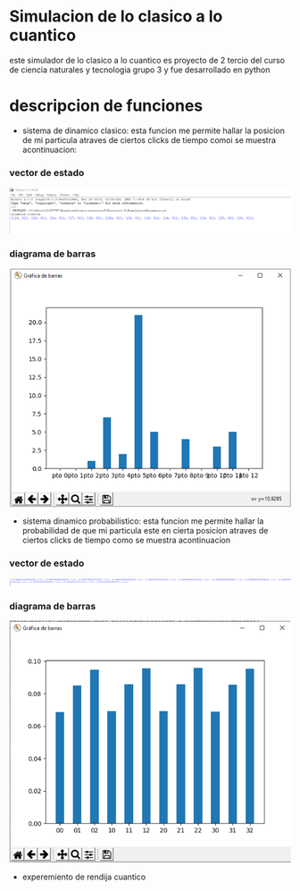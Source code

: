 # Simulacion de lo clasico a lo cuantico
este simulador de lo clasico a lo cuantico es proyecto de 2 tercio del curso de ciencia naturales  y tecnologia grupo 3 y fue desarrollado en python
# descripcion de funciones
+ sistema de dinamico clasico: esta funcion me permite hallar la posicion de mi particula atraves de ciertos clicks de tiempo comoi se 
muestra acontinuacion:

### vector de estado
![imgen1](https://github.com/fernando-b15/Cnyt-lab1/blob/master/1.PNG)

### diagrama de barras
![imgen2](https://github.com/fernando-b15/Cnyt-lab1/blob/master/2.PNG)

+ sistema dinamico probabilistico: esta funcion me permite hallar la probabilidad de que mi particula este en cierta posicion atraves de ciertos clicks de tiempo como se muestra acontinuacion

### vector de estado
![imgen3](https://github.com/fernando-b15/Cnyt-lab1/blob/master/3.PNG)

### diagrama de barras
![imgen4](https://github.com/fernando-b15/Cnyt-lab1/blob/master/4.PNG)

+ experemiento de rendija cuantico

